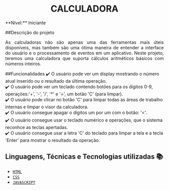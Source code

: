 <h1 align="center"> CALCULADORA </h1>
**Nível:** Iniciante

##Descrição do projeto

<p align="justify">
As calculadoras não são apenas uma das ferramentas mais úteis disponíveis, mas também são uma ótima maneira de entender a interface do usuário e o processamento de eventos em um aplicativo. Neste projeto, teremos uma calculadora que suporta cálculos aritméticos básicos com números inteiros.
</p>

##Funcionalidades
:heavy_check_mark: O usuário pode ver um display mostrando o número atual inserido ou o resultado da última operação.<br>
:heavy_check_mark: O usuário pode ver um teclado contendo botões para os dígitos 0-9, operações:'+', '-', '/', '*' e '=', um botão 'C' (para limpar).<br>
:heavy_check_mark: O usuário pode clicar no botão 'C' para limpar todas as áreas de trabalho internas e limpar o visor da calculadora.<br>
:heavy_check_mark: O usuário consegue apagar o digitos um por um com o botão: '<'.<br>
:heavy_check_mark: O usuário consegue usar o teclado numérico e operações, que o sistema reconhce as teclas apertadas.<br>
:heavy_check_mark: O usuário consegue usar a letra 'C' do teclado para limpar a tela e a tecla 'Enter' para mostrar o resultado da operação.<br>

## Linguagens, Técnicas e Tecnologias utilizadas :books:
- [``HTML``](https://developer.mozilla.org/pt-BR/docs/Web/HTML)
- [``CSS``](https://developer.mozilla.org/pt-BR/docs/Web/CSS)
- [``JAVASCRIPT``](https://developer.mozilla.org/pt-BR/docs/Web/JavaScript)
